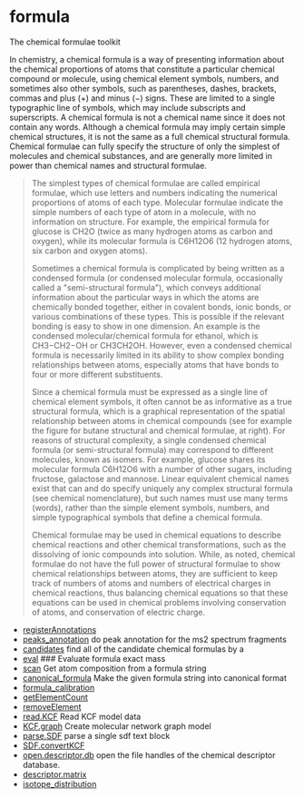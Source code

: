 ﻿# formula

The chemical formulae toolkit
 
 In chemistry, a chemical formula is a way of presenting information about the chemical proportions of 
 atoms that constitute a particular chemical compound or molecule, using chemical element symbols, numbers,
 and sometimes also other symbols, such as parentheses, dashes, brackets, commas and plus (+) and minus (−) 
 signs. These are limited to a single typographic line of symbols, which may include subscripts and 
 superscripts. A chemical formula is not a chemical name since it does not contain any words. Although a 
 chemical formula may imply certain simple chemical structures, it is not the same as a full chemical 
 structural formula. Chemical formulae can fully specify the structure of only the simplest of molecules 
 and chemical substances, and are generally more limited in power than chemical names and structural formulae.
> The simplest types of chemical formulae are called empirical formulae, which use letters and numbers indicating
>  the numerical proportions of atoms of each type. Molecular formulae indicate the simple numbers of each type 
>  of atom in a molecule, with no information on structure. For example, the empirical formula for glucose is
>  CH2O (twice as many hydrogen atoms as carbon and oxygen), while its molecular formula is C6H12O6 (12 hydrogen 
>  atoms, six carbon and oxygen atoms).
>  
>  Sometimes a chemical formula is complicated by being written as a condensed formula (or condensed molecular 
>  formula, occasionally called a "semi-structural formula"), which conveys additional information about the
>  particular ways in which the atoms are chemically bonded together, either in covalent bonds, ionic bonds, or 
>  various combinations of these types. This is possible if the relevant bonding is easy to show in one dimension. 
>  An example is the condensed molecular/chemical formula for ethanol, which is CH3−CH2−OH or CH3CH2OH. However, 
>  even a condensed chemical formula is necessarily limited in its ability to show complex bonding relationships 
>  between atoms, especially atoms that have bonds to four or more different substituents.
>  
>  Since a chemical formula must be expressed as a single line of chemical element symbols, it often cannot be as
>  informative as a true structural formula, which is a graphical representation of the spatial relationship 
>  between atoms in chemical compounds (see for example the figure for butane structural and chemical formulae,
>  at right). For reasons of structural complexity, a single condensed chemical formula (or semi-structural formula)
>  may correspond to different molecules, known as isomers. For example, glucose shares its molecular formula C6H12O6
>  with a number of other sugars, including fructose, galactose and mannose. Linear equivalent chemical names exist 
>  that can and do specify uniquely any complex structural formula (see chemical nomenclature), but such names must
>  use many terms (words), rather than the simple element symbols, numbers, and simple typographical symbols that 
>  define a chemical formula.
>  
>  Chemical formulae may be used in chemical equations to describe chemical reactions and other chemical transformations, 
>  such as the dissolving of ionic compounds into solution. While, as noted, chemical formulae do not have the full 
>  power of structural formulae to show chemical relationships between atoms, they are sufficient to keep track of 
>  numbers of atoms and numbers of electrical charges in chemical reactions, thus balancing chemical equations so that
>  these equations can be used in chemical problems involving conservation of atoms, and conservation of electric 
>  charge.

+ [registerAnnotations](formula/registerAnnotations.1) 
+ [peaks_annotation](formula/peaks_annotation.1) do peak annotation for the ms2 spectrum fragments
+ [candidates](formula/candidates.1) find all of the candidate chemical formulas by a 
+ [eval](formula/eval.1) ### Evaluate formula exact mass
+ [scan](formula/scan.1) Get atom composition from a formula string
+ [canonical_formula](formula/canonical_formula.1) Make the given formula string into canonical format
+ [formula_calibration](formula/formula_calibration.1) 
+ [getElementCount](formula/getElementCount.1) 
+ [removeElement](formula/removeElement.1) 
+ [read.KCF](formula/read.KCF.1) Read KCF model data
+ [KCF.graph](formula/KCF.graph.1) Create molecular network graph model
+ [parse.SDF](formula/parse.SDF.1) parse a single sdf text block
+ [SDF.convertKCF](formula/SDF.convertKCF.1) 
+ [open.descriptor.db](formula/open.descriptor.db.1) open the file handles of the chemical descriptor database.
+ [descriptor.matrix](formula/descriptor.matrix.1) 
+ [isotope_distribution](formula/isotope_distribution.1) 

